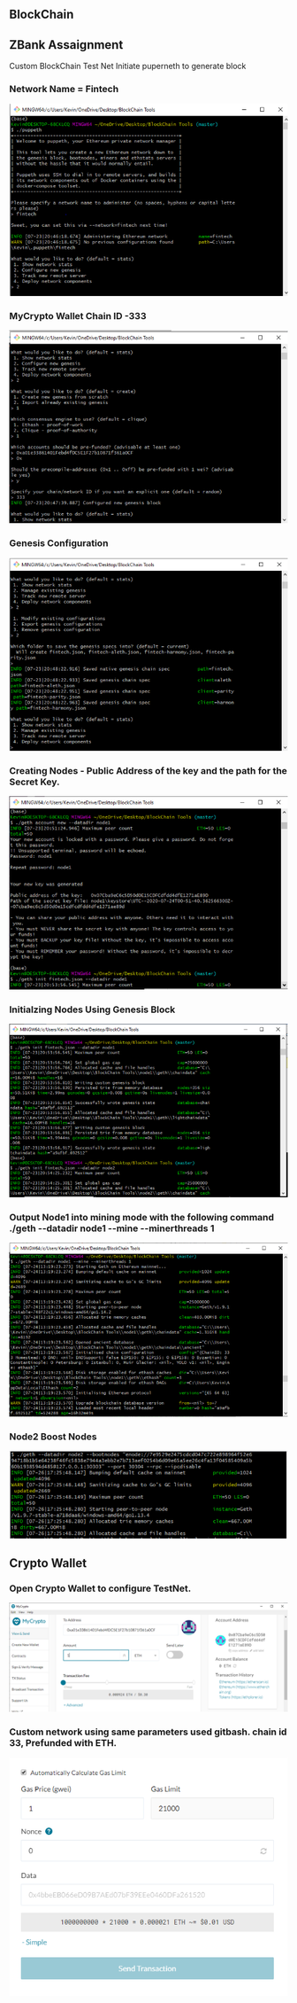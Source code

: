## BlockChain

## ZBank Assaignment

Custom BlockChain Test Net
Initiate puperneth to generate block
### Network Name = Fintech
![](https://github.com/KevinLacap/BlockChain/blob/master/Capture.PNG)

### MyCrypto Wallet Chain ID -333
![](https://github.com/KevinLacap/BlockChain/blob/master/screenshots/ChainID.PNG)

### Genesis Configuration
![](https://github.com/KevinLacap/BlockChain/blob/master/screenshots/Genesis%20Configuration.PNG)

### Creating Nodes - Public Address of the key and the path for the Secret Key.
![](https://github.com/KevinLacap/BlockChain/blob/master/screenshots/Creating%20Nodes.PNG)

### Initialzing Nodes Using Genesis Block
![](https://github.com/KevinLacap/BlockChain/blob/master/screenshots/Initializing%20Nodes.PNG)

### Output Node1 into mining mode with the following command ./geth --datadir node1 --mine --minerthreads 1
![](https://github.com/KevinLacap/BlockChain/blob/master/screenshots/Node1%20MinerThread.PNG)

### Node2 Boost Nodes
![](https://github.com/KevinLacap/BlockChain/blob/master/screenshots/Node2%20BoostMode.PNG)

## **Crypto Wallet** 
### Open Crypto Wallet to configure TestNet.
![](https://github.com/KevinLacap/BlockChain/blob/master/screenshots/Crypto%20Wallet.PNG)

### Custom network using same parameters used gitbash. chain id 33, Prefunded with ETH.
![](https://github.com/KevinLacap/BlockChain/blob/master/screenshots/Wallet%20Transaction.PNG)
